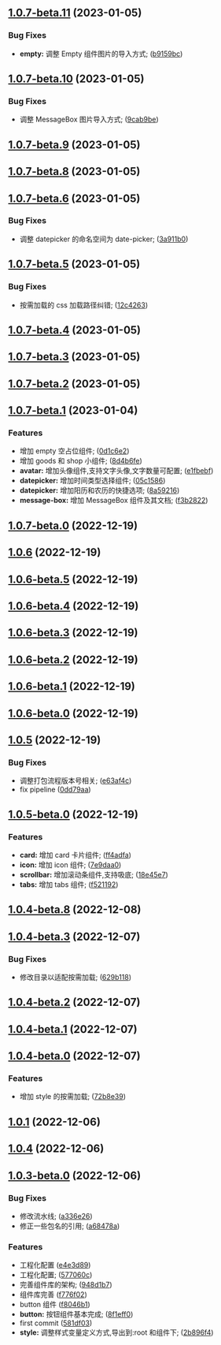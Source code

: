## [1.0.7-beta.11](https://gitee.com/creektech/xishui-ui/compare/v1.0.7-beta.10...v1.0.7-beta.11) (2023-01-05)

### Bug Fixes

- **empty:** 调整 Empty 组件图片的导入方式; ([b9159bc](https://gitee.com/creektech/xishui-ui/commits/b9159bc8b15bbe5847599226da3f457d65985704))

## [1.0.7-beta.10](https://gitee.com/creektech/xishui-ui/compare/v1.0.7-beta.9...v1.0.7-beta.10) (2023-01-05)

### Bug Fixes

- 调整 MessageBox 图片导入方式; ([9cab9be](https://gitee.com/creektech/xishui-ui/commits/9cab9beeaeefe7de0da665df8ca260700d676279))

## [1.0.7-beta.9](https://gitee.com/creektech/xishui-ui/compare/v1.0.7-beta.8...v1.0.7-beta.9) (2023-01-05)

## [1.0.7-beta.8](https://gitee.com/creektech/xishui-ui/compare/v1.0.7-beta.6...v1.0.7-beta.8) (2023-01-05)

## [1.0.7-beta.6](https://gitee.com/creektech/xishui-ui/compare/v1.0.7-beta.5...v1.0.7-beta.6) (2023-01-05)

### Bug Fixes

- 调整 datepicker 的命名空间为 date-picker; ([3a911b0](https://gitee.com/creektech/xishui-ui/commits/3a911b008b54f0e2c8f81b796c48b884cb73aecc))

## [1.0.7-beta.5](https://gitee.com/creektech/xishui-ui/compare/v1.0.7-beta.4...v1.0.7-beta.5) (2023-01-05)

### Bug Fixes

- 按需加载的 css 加载路径纠错; ([12c4263](https://gitee.com/creektech/xishui-ui/commits/12c426315f8dfa6c7dad389d53cc1bd8ffa34e3a))

## [1.0.7-beta.4](https://gitee.com/creektech/xishui-ui/compare/v1.0.7-beta.3...v1.0.7-beta.4) (2023-01-05)

## [1.0.7-beta.3](https://gitee.com/creektech/xishui-ui/compare/v1.0.7-beta.2...v1.0.7-beta.3) (2023-01-05)

## [1.0.7-beta.2](https://gitee.com/creektech/xishui-ui/compare/v1.0.7-beta.1...v1.0.7-beta.2) (2023-01-05)

## [1.0.7-beta.1](https://gitee.com/creektech/xishui-ui/compare/v1.0.7-beta.0...v1.0.7-beta.1) (2023-01-04)

### Features

- 增加 empty 空占位组件; ([0d1c6e2](https://gitee.com/creektech/xishui-ui/commits/0d1c6e21a5ff34ec8c615f48d01564ed2504fb9a))
- 增加 goods 和 shop 小组件; ([8d4b6fe](https://gitee.com/creektech/xishui-ui/commits/8d4b6fe1493589e1e57c3fda54b5fa1110b7e4a1))
- **avatar:** 增加头像组件,支持文字头像,文字数量可配置; ([e1fbebf](https://gitee.com/creektech/xishui-ui/commits/e1fbebf2779c4fe90f4c9d0414bc241d7da94380))
- **datepicker:** 增加时间类型选择组件; ([05c1586](https://gitee.com/creektech/xishui-ui/commits/05c15866a36a03b6268b6f2b377ecc83db301904))
- **datepicker:** 增加阳历和农历的快捷选项; ([8a59216](https://gitee.com/creektech/xishui-ui/commits/8a5921635c76591d3191c8eb03dce23d11025434))
- **message-box:** 增加 MessageBox 组件及其文档; ([f3b2822](https://gitee.com/creektech/xishui-ui/commits/f3b2822d23c3a6bb225f729577576d75ef7c807a))

## [1.0.7-beta.0](https://gitee.com/creektech/xishui-ui/compare/v1.0.6...v1.0.7-beta.0) (2022-12-19)

## [1.0.6](https://gitee.com/creektech/xishui-ui/compare/v1.0.6-beta.5...v1.0.6) (2022-12-19)

## [1.0.6-beta.5](https://gitee.com/creektech/xishui-ui/compare/v1.0.6-beta.4...v1.0.6-beta.5) (2022-12-19)

## [1.0.6-beta.4](https://gitee.com/creektech/xishui-ui/compare/v1.0.6-beta.3...v1.0.6-beta.4) (2022-12-19)

## [1.0.6-beta.3](https://gitee.com/creektech/xishui-ui/compare/v1.0.6-beta.2...v1.0.6-beta.3) (2022-12-19)

## [1.0.6-beta.2](https://gitee.com/creektech/xishui-ui/compare/v1.0.6-beta.1...v1.0.6-beta.2) (2022-12-19)

## [1.0.6-beta.1](https://gitee.com/creektech/xishui-ui/compare/v1.0.6-beta.0...v1.0.6-beta.1) (2022-12-19)

## [1.0.6-beta.0](https://gitee.com/creektech/xishui-ui/compare/v1.0.5...v1.0.6-beta.0) (2022-12-19)

## [1.0.5](https://gitee.com/creektech/xishui-ui/compare/v1.0.5-beta.0...v1.0.5) (2022-12-19)

### Bug Fixes

- 调整打包流程版本号相关; ([e63af4c](https://gitee.com/creektech/xishui-ui/commits/e63af4c9a0a6c97833269755a88ef6ed876d5ac4))
- fix pipeline ([0dd79aa](https://gitee.com/creektech/xishui-ui/commits/0dd79aab6aaf0c9c66cfcf43780d3b885bc94fab))

## [1.0.5-beta.0](https://gitee.com/creektech/xishui-ui/compare/v1.0.4-beta.8...v1.0.5-beta.0) (2022-12-19)

### Features

- **card:** 增加 card 卡片组件; ([ff4adfa](https://gitee.com/creektech/xishui-ui/commits/ff4adfa106f1f25156632421f589a02b8ac97330))
- **icon:** 增加 icon 组件; ([7e9daa0](https://gitee.com/creektech/xishui-ui/commits/7e9daa05c5c60b2b31002ee32d763609a4b662f9))
- **scrollbar:** 增加滚动条组件,支持吸底; ([18e45e7](https://gitee.com/creektech/xishui-ui/commits/18e45e797b877ae29b07afeac6dcb097197f2bc7))
- **tabs:** 增加 tabs 组件; ([f521192](https://gitee.com/creektech/xishui-ui/commits/f52119221cf7c19b4177f36bdf0a0d8910578a9c))

## [1.0.4-beta.8](https://gitee.com/creektech/xishui-ui/compare/v1.0.4-beta.3...v1.0.4-beta.8) (2022-12-08)

## [1.0.4-beta.3](https://gitee.com/creektech/xishui-ui/compare/v1.0.4-beta.2...v1.0.4-beta.3) (2022-12-07)

### Bug Fixes

- 修改目录以适配按需加载; ([629b118](https://gitee.com/creektech/xishui-ui/commits/629b11863088ad1f51028e2d4fe2043a81675ec1))

## [1.0.4-beta.2](https://gitee.com/creektech/xishui-ui/compare/v1.0.4-beta.1...v1.0.4-beta.2) (2022-12-07)

## [1.0.4-beta.1](https://gitee.com/creektech/xishui-ui/compare/v1.0.4-beta.0...v1.0.4-beta.1) (2022-12-07)

## [1.0.4-beta.0](https://gitee.com/creektech/xishui-ui/compare/v1.0.1...v1.0.4-beta.0) (2022-12-07)

### Features

- 增加 style 的按需加载; ([72b8e39](https://gitee.com/creektech/xishui-ui/commits/72b8e39cc53ab37e905e90d33b8c672ad4b684c3))

## [1.0.1](https://gitee.com/creektech/xishui-ui/compare/v1.0.4...v1.0.1) (2022-12-06)

## [1.0.4](https://gitee.com/creektech/xishui-ui/compare/v1.0.3-beta.0...v1.0.4) (2022-12-06)

## [1.0.3-beta.0](https://gitee.com/creektech/xishui-ui/compare/581df031a0f97e2c9f856218fecf0647652e2746...v1.0.3-beta.0) (2022-12-06)

### Bug Fixes

- 修改流水线; ([a336e26](https://gitee.com/creektech/xishui-ui/commits/a336e2680b6b27b986f116c33ea24a95b1d009a6))
- 修正一些包名的引用; ([a68478a](https://gitee.com/creektech/xishui-ui/commits/a68478ac3ff92dafe4fca9a2f929194aed4371f5))

### Features

- 工程化配置 ([e4e3d89](https://gitee.com/creektech/xishui-ui/commits/e4e3d894dbd9955822717737a0e6458d57cbf674))
- 工程化配置; ([577060c](https://gitee.com/creektech/xishui-ui/commits/577060c9df4f173812bc5005a9f51810cda463c2))
- 完善组件库的架构; ([948d1b7](https://gitee.com/creektech/xishui-ui/commits/948d1b7bc78aedb9500d36a83a064cb782b055d9))
- 组件库完善 ([f776f02](https://gitee.com/creektech/xishui-ui/commits/f776f023ab026a02af1fbb530365b71a9b002824))
- button 组件 ([f8046b1](https://gitee.com/creektech/xishui-ui/commits/f8046b1c6c5387bc05b485b294f76b1f80a2bf15))
- **button:** 按钮组件基本完成; ([8f1eff0](https://gitee.com/creektech/xishui-ui/commits/8f1eff0d4476fba6441512f6ba61484d0c9b6902))
- first commit ([581df03](https://gitee.com/creektech/xishui-ui/commits/581df031a0f97e2c9f856218fecf0647652e2746))
- **style:** 调整样式变量定义方式,导出到:root 和组件下; ([2b896f4](https://gitee.com/creektech/xishui-ui/commits/2b896f49f24e985440994067be22437f2ceaa0c6))
